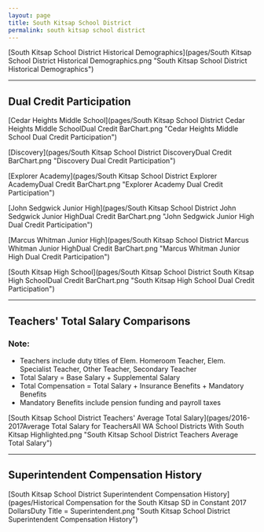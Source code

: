 ```yaml
---
layout: page
title: South Kitsap School District
permalink: south kitsap school district
---
```



[South Kitsap School District Historical Demographics](pages/South Kitsap School District Historical Demographics.png "South Kitsap School District Historical Demographics")

___

## Dual Credit Participation

[Cedar Heights Middle School](pages/South Kitsap School District Cedar Heights Middle SchoolDual Credit BarChart.png "Cedar Heights Middle School Dual Credit Participation")

[Discovery](pages/South Kitsap School District DiscoveryDual Credit BarChart.png "Discovery Dual Credit Participation")

[Explorer Academy](pages/South Kitsap School District Explorer AcademyDual Credit BarChart.png "Explorer Academy Dual Credit Participation")

[John Sedgwick Junior High](pages/South Kitsap School District John Sedgwick Junior HighDual Credit BarChart.png "John Sedgwick Junior High Dual Credit Participation")

[Marcus Whitman Junior High](pages/South Kitsap School District Marcus Whitman Junior HighDual Credit BarChart.png "Marcus Whitman Junior High Dual Credit Participation")

[South Kitsap High School](pages/South Kitsap School District South Kitsap High SchoolDual Credit BarChart.png "South Kitsap High School Dual Credit Participation")


___

## Teachers' Total Salary Comparisons
### Note:
- Teachers include duty titles of Elem. Homeroom Teacher, Elem. Specialist Teacher, Other Teacher, Secondary Teacher
- Total Salary = Base Salary + Supplemental Salary
- Total Compensation = Total Salary + Insurance Benefits + Mandatory Benefits
- Mandatory Benefits include pension funding and payroll taxes

[South Kitsap School District Teachers' Average Total Salary](pages/2016-2017Average Total Salary for TeachersAll WA School Districts With South Kitsap Highlighted.png "South Kitsap School District Teachers Average Total Salary")


___

## Superintendent Compensation History

[South Kitsap School District Superintendent Compensation History](pages/Historical Compensation for the South Kitsap SD in Constant 2017 DollarsDuty Title = Superintendent.png "South Kitsap School District Superintendent Compensation History")

